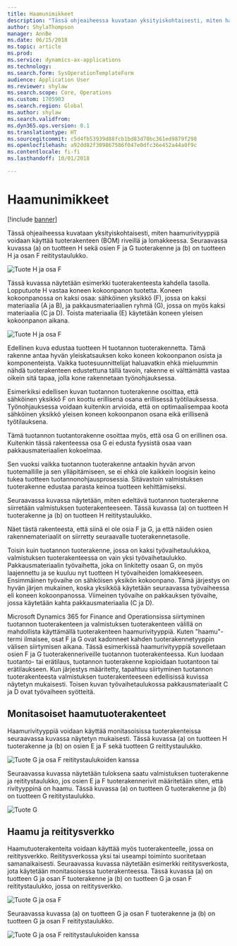 ```yaml
---
title: Haamunimikkeet
description: "Tässä ohjeaiheessa kuvataan yksityiskohtaisesti, miten haamurivityyppiä voidaan käyttää tuoterakenteen (BOM) riveillä ja Microsoft Dynamics 365 for Finance and Operationsin lomakkeessa."
author: ShylaThompson
manager: AnnBe
ms.date: 06/15/2018
ms.topic: article
ms.prod: 
ms.service: dynamics-ax-applications
ms.technology: 
ms.search.form: SysOperationTemplateForm
audience: Application User
ms.reviewer: shylaw
ms.search.scope: Core, Operations
ms.custom: 1705903
ms.search.region: Global
ms.author: shylaw
ms.search.validfrom: 
ms.dyn365.ops.version: 8.1
ms.translationtype: HT
ms.sourcegitcommit: c5d4fb53939d88fcb1bd83d70bc361ed9879f298
ms.openlocfilehash: a92dd82f309867586f047e0dfc36e452a44a0f9c
ms.contentlocale: fi-fi
ms.lasthandoff: 10/01/2018

---
```


# <a name="phantom-items"></a>Haamunimikkeet

[!include [banner](../includes/banner.md)]

Tässä ohjeaiheessa kuvataan yksityiskohtaisesti, miten haamurivityyppiä voidaan käyttää tuoterakenteen (BOM) riveillä ja lomakkeessa. Seuraavassa kuvassa (a) on tuotteen H sekä osien F ja G tuoterakenne ja (b) on tuotteen H ja osan F reititystaulukko.

![Tuote H ja osa F](media/product-H-part-F.png)


Tässä kuvassa näytetään esimerkki tuoterakenteesta kahdella tasolla. Lopputuote H vastaa koneen kokoonpanon tuotetta. Koneen kokoonpanossa on kaksi osaa: sähköinen yksikkö (F), jossa on kaksi materiaalia (A ja B), ja pakkausmateriaalien ryhmä (G), jossa on myös kaksi materiaalia (C ja D). Toista materiaalia (E) käytetään koneen yleisen kokoonpanon aikana.

![Tuote H ja osa F](media/product-H-part-B.png)

Edellinen kuva edustaa tuotteen H tuotannon tuoterakennetta. Tämä rakenne antaa hyvän yleiskatsauksen koko koneen kokoonpanon osista ja komponenteista. Vaikka tuotesuunnittelijat haluavatkin ehkä mieluummin nähdä tuoterakenteen edustettuna tällä tavoin, rakenne ei välttämättä vastaa oikein sitä tapaa, jolla kone rakennetaan työnohjauksessa. 

Esimerkiksi edellisen kuvan tuotannon tuoterakenne osoittaa, että sähköinen yksikkö F on koottu erillisenä osana erillisessä työtilauksessa. Työnohjauksessa voidaan kuitenkin arvioida, että on optimaalisempaa koota sähköinen yksikkö yleisen koneen kokoonpanon osana eikä erillisenä työtilauksena.

Tämä tuotannon tuotantorakenne osoittaa myös, että osa G on erillinen osa. Kuitenkin tässä rakenteessa osa G ei edusta fyysistä osaa vaan pakkausmateriaalien kokoelmaa. 

Sen vuoksi vaikka tuotannon tuoterakenne antaakin hyvän arvon tuotemallille ja sen ylläpitämiseen, se ei ehkä ole kaikkein loogisin keino tukea tuotteen tuotannonohjausprosessia. Sitävastoin valmistuksen tuoterakenne edustaa parasta keinoa tuotteen kehittämiseksi.

Seuraavassa kuvassa näytetään, miten edeltävä tuotannon tuoterakenne siirretään valmistuksen tuoterakenteeseen. Tässä kuvassa (a) on tuotteen H tuoterakenne ja (b) on tuotteen H reititystaulukko.

Näet tästä rakenteesta, että siinä ei ole osia F ja G, ja että näiden osien rakennemateriaalit on siirretty seuraavalle tuoterakennetasolle. 

Toisin kuin tuotannon tuoterakenne, jossa on kaksi työvaihetaulukkoa, valmistuksen tuoterakenteessa on vain yksi työvaihetaulukko. Pakkausmateriaalin työvaihetta, joka on linkitetty osaan G, on myös laajennettu ja se kuuluu nyt tuotteen H työvaiheiden lomakkeeseen. Ensimmäinen työvaihe on sähköisen yksikön kokoonpano. Tämä järjestys on hyvän järjen mukainen, koska yksikköä käytetään seuraavassa työvaiheessa eli koneen kokoonpanossa. Viimeinen työvaihe on pakkauksen työvaihe, jossa käytetään kahta pakkausmateriaalia (C ja D).

Microsoft Dynamics 365 for Finance and Operationsissa siirtyminen tuotannon tuoterakenteen ja valmistuksen tuoterakenteen välillä on mahdollista käyttämällä tuoterakenteen haamurivityyppiä. Kuten "haamu"-termi ilmaisee, osat F ja G ovat kadonneet kahden tuoterakennetyyppin välisen siirtymisen aikana. Tässä esimerkissä haamurivityyppiä sovelletaan osien F ja G tuoterakenneriveille tuotannon tuoterakenteessa. Kun luodaan tuotanto- tai erätilaus, tuotannon tuoterakenne kopioidaan tuotantoon tai erätilaukseen. Kun järjestys määritetty, tapahtuu siirtyminen tuotannon tuoterakenteesta valmistuksen tuoterakenteeseen edellisissä kuvissa näytetyn mukaisesti. Toisen kuvan työvaihetaulukossa pakkausmateriaalit C ja D ovat työvaiheen syötteitä. 

## <a name="multilevel-phantom-bom-structures"></a>Monitasoiset haamutuoterakenteet
Haamurivityyppiä voidaan käyttää monitasoisissa tuoterakenteissa seuraavassa kuvassa näytetyn mukaisesti. Tässä kuvassa (a) on tuotteen H tuoterakenne ja (b) on osien E ja F sekä tuotteen G reititystaulukko. 

![Tuote G ja osa F reititystaulukoiden kanssa](media/product-G-route-sheet-G.png)


Seuraavassa kuvassa näytetään tuloksena saatu valmistuksen tuoterakenne ja reititystaulukko, jos osien E ja F tuoterakennerivit määritetään siten, että rivityyppinä on haamu. Tässä kuvassa (a) on tuotteen G tuoterakenne ja (b) on tuotteen G reititystaulukko.

![Tuote G](media/product-G.png)


## <a name="phantom-and-route-network"></a>Haamu ja reititysverkko
Haamutuoterakenteita voidaan käyttää myös tuoterakenteelle, jossa on reititysverkko. Reititysverkossa yksi tai useampi toiminto suoritetaan samanaikaisesti. Seuraavassa kuvassa näytetään esimerkki reititysverkosta, jota käytetään monitasoisessa tuoterakenteessa. Tässä kuvassa (a) on tuotteen G ja osan F tuoterakenne ja (b) on tuotteen G ja osan F reititystaulukko, jossa on reititysverkko.

![Tuote G ja osa F](media/product-G-part-F.png)


Seuraavassa kuvassa (a) on tuotteen G ja osan F tuoterakenne ja (b) on tuotteen G ja osan F reititystaulukko.

![Tuote G ja osa F reititystaulukoiden kanssa](media/product-G-part-F-with-route-sheet.png)

